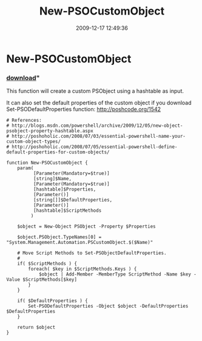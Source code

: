 ﻿---
pid:            1543
parent:         0
children:       
poster:         russellds
title:          New-PSOCustomObject
date:           2009-12-17 12:49:36
format:         posh
---

# New-PSOCustomObject

### [download](1543.ps1)"

This function will create a custom PSObject using a hashtable as input.

It can also set the default properties of the custom object if you download Set-PSODefaultProperties function: http://poshcode.org/1542

```posh
# References:
# http://blogs.msdn.com/powershell/archive/2009/12/05/new-object-psobject-property-hashtable.aspx
# http://poshoholic.com/2008/07/03/essential-powershell-name-your-custom-object-types/
# http://poshoholic.com/2008/07/05/essential-powershell-define-default-properties-for-custom-objects/

function New-PSOCustomObject {
    param(
          [Parameter(Mandatory=$true)]
          [string]$Name,
          [Parameter(Mandatory=$true)]
          [hashtable]$Properties,
          [Parameter()]
          [string[]]$DefaultProperties,
          [Parameter()]
          [hashtable]$ScriptMethods
         )
    
    $object = New-Object PSObject -Property $Properties
    
    $object.PSObject.TypeNames[0] = "System.Management.Automation.PSCustomObject.$($Name)"
    
    # Move Script Methods to Set-PSObjectDefaultProperties.
    # 
    if( $ScriptMethods ) {
        foreach( $key in $ScriptMethods.Keys ) {
            $object | Add-Member -MemberType ScriptMethod -Name $key -Value $ScriptMethods[$key]
        }
    }
    
    if( $DefaultProperties ) {
        Set-PSODefaultProperties -Object $object -DefaultProperties $DefaultProperties
    }
    
    return $object
}
```
